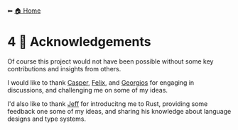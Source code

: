 ⬅ [🏠 Home](README.md)

# 4 👥 Acknowledgements

Of course this project would not have been possible without some key contributions and insights from others.

I would like to thank [Casper](https://github.com/casperboone), [Felix](https://github.com/FWDekker), and [Georgios](https://github.com/gandreadis) for engaging in discussions, and challenging me on some of my ideas.

I'd also like to thank [Jeff](https://github.com/Apanatshka) for introducitng me to Rust, providing some feedback one some of my ideas, and sharing his knowledge about language designs and type systems.
